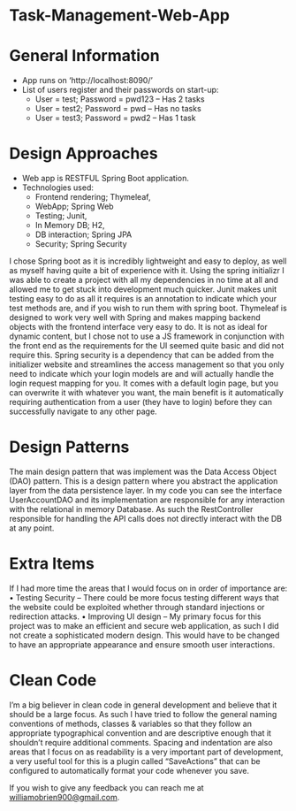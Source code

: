 # Task-Management-Web-App

# General Information
*	App runs on ‘http://localhost:8090/’
*	List of users register and their passwords on start-up:
    * User = test; Password = pwd123 – Has 2 tasks
    * User = test2; Password = pwd – Has no tasks
    * User = test3; Password = pwd2 – Has 1 task
# Design Approaches
*	Web app is RESTFUL Spring Boot application.
*	Technologies used: 
    * Frontend rendering; Thymeleaf, 
    * WebApp; Spring Web
    * Testing; Junit, 
    * In Memory DB; H2, 
    * DB interaction; Spring JPA
    * Security; Spring Security


I chose Spring boot as it is incredibly lightweight and easy to deploy, as well as myself having quite a bit of experience with it. Using the spring initializr I was able to create a project with all my dependencies in no time at all and allowed me to get stuck into development much quicker. 
Junit makes unit testing easy to do as all it requires is an annotation to indicate which your test methods are, and if you wish to run them with spring boot.
Thymeleaf is designed to work very well with Spring and makes mapping backend objects with the frontend interface very easy to do. It is not as ideal for dynamic content, but I chose not to use a JS framework in conjunction with the front end as the requirements for the UI seemed quite basic and did not require this.
Spring security is a dependency that can be added from the initializer website and streamlines the access management so that you only need to indicate which your login models are and will actually handle the login request mapping for you. It comes with a default login page, but you can overwrite it with whatever you want, the main benefit is it automatically requiring authentication from a user (they have to login) before they can successfully navigate to any other page.
# Design Patterns
The main design pattern that was implement was the Data Access Object (DAO) pattern. This is a design pattern where you abstract the application layer from the data persistence layer. In my code you can see the interface UserAccountDAO and its implementation are responsible for any interaction with the relational in memory Database. As such the RestController responsible for handling the API calls does not directly interact with the DB at any point.

# Extra Items
If I had more time the areas that I would focus on in order of importance are:
•	Testing Security – There could be more focus testing different ways that the website could be exploited whether through standard injections or redirection attacks.
•	Improving UI design – My primary focus for this project was to make an efficient and secure web application, as such I did not create a sophisticated modern design. This would have to be changed to have an appropriate appearance and ensure smooth user interactions.
# Clean Code
I’m a big believer in clean code in general development and believe that it should be a large focus. As such I have tried to follow the general naming conventions of methods, classes & variables so that they follow an appropriate typographical convention and are descriptive enough that it shouldn’t require additional comments. Spacing and indentation are also areas that I focus on as readability is a very important part of development, a very useful tool for this is a plugin called “SaveActions” that can be configured to automatically format your code whenever you save.

If you wish to give any feedback you can reach me at williamobrien900@gmail.com.
